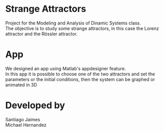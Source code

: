 # Strange Attractors
Project for the Modeling and Analysis of Dinamic Systems class.  
The objective is to study some strange attractors, in this case the Lorenz attractor and the Rössler attractor.
# App
We designed an app using Matlab's appdesigner feature.  
In this app it is possible to choose one of the two attractors and set the parameters or the initial conditions, then the system can be graphed or animated in 3D
# Developed by
Santiago Jaimes  
Michael Hernandez
